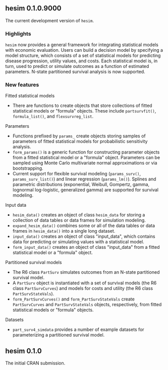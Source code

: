 ## hesim 0.1.0.9000
The current development version of `hesim`.

### Highlights
`hesim` now provides a general framework for integrating statistical models with economic evaluation. Users can 
build a decision model by specifying a model structure, which consists of a set of statistical models for predicting disease progression, utility values, and costs. Each statistical model is, in turn, used to predict or simulate outcomes as a function of estimated parameters. N-state partitioned survival analysis is now supported. 

### New features
Fitted statistical models
* There are functions to create objects that store collections of fitted statistical models or "formula" objects. These include `partsurvfit()`, `formula_list()`, and `flexsurvreg_list`.  

Parameters
* Functions prefixed by `params_` create objects storing samples of parameters of fitted statistical models for probabilistic sensitivity analysis.
* `form_params()` is a generic function for constructing parameter objects from a fitted statistical model or a "formula" object. Parameters can be sampled using Monte Carlo multivariate normal approximations or via bootstrapping. 
* Current support for flexible survival modeling (`params_surv()`, `params_surv_list()`) and linear regression (`params_lm()`). Splines and parametric distributions (exponential, Weibull, Gompertz, gamma, lognormal log-logistic, generalized gamma) are supported for survival modeling.

Input data
* `hesim_data()` creates an object of class `hesim_data` for storing a collection of data tables or data frames for simulation modeling.
* `expand_hesim_data()` combines some or all of the data tables or data frames in `hesim_data()` into a single long dataset.
* `input_data()` creates an object of class "input_data", which contains data for predicting or simulating values with a statistical model.
* `form_input_data()` creates an object of class "input_data" from a fitted statistical model or a "formula" object.

Partitioned survival models
* The R6 class `PartSurv` simulates outcomes from an N-state partitioned survival model. 
* A `PartSurv` object is instantiated with a set of survival models (the R6 class `PartSurvCurves`) and models for costs and utility (the R6 class `PartSurvStateVals`).
* `form_PartSurvCurves()` and `form_PartSurvStateVals` create `PartSurvCurves` and `PartSurvStateVals` objects, respectively, from fitted statistical models or "formula" objects.

Datasets
* `part_surv4_simdata` provides a number of example datasets for parameterizing a partitioned survival model. 

## hesim 0.1.0
The initial CRAN submission.